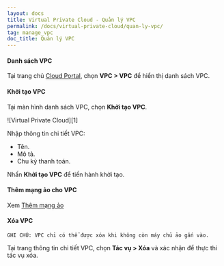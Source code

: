 ```yaml
---
layout: docs
title: Virtual Private Cloud - Quản lý VPC
permalink: /docs/virtual-private-cloud/quan-ly-vpc/
tag: manage_vpc
doc_title: Quản lý VPC
---
```


#### Danh sách VPC
Tại trang chủ [Cloud Portal][portal], chọn **VPC > VPC** để hiển thị danh sách VPC.

#### Khởi tạo VPC
Tại màn hình danh sách VPC, chọn **Khởi tạo VPC**.

<div class="thumbnail" markdown="1">
![Virtual Private Cloud][1]
</div>

Nhập thông tin chi tiết VPC:

- Tên.
- Mô tả.
- Chu kỳ thanh toán.

Nhấn **Khởi tạo VPC** để tiến hành khởi tạo. 

#### Thêm mạng ảo cho VPC

Xem [Thêm mạng ảo][add_network]

#### Xóa VPC  
```GHI CHÚ: VPC chỉ có thể được xóa khi không còn máy chủ ảo gắn vào.```

Tại trang thông tin chi tiết VPC, chọn **Tác vụ > Xóa** và xác nhận để thực thi tác vụ xóa.


[1]: {{site.url}}/img/docs/create_vpc.png
[portal]: https://my.cloudvis.vn/compute
[add_network]: {{site.url}}/docs/virtual-private-cloud/mang-ao#create